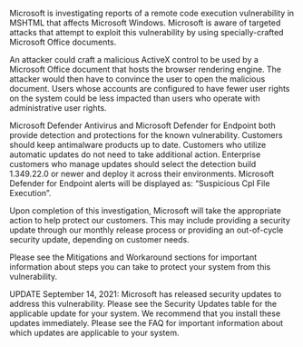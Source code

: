 Microsoft is investigating reports of a remote code execution vulnerability in MSHTML that affects Microsoft Windows. Microsoft is aware of targeted attacks that attempt to exploit this vulnerability by using specially-crafted Microsoft Office documents.

An attacker could craft a malicious ActiveX control to be used by a Microsoft Office document that hosts the browser rendering engine. The attacker would then have to convince the user to open the malicious document. Users whose accounts are configured to have fewer user rights on the system could be less impacted than users who operate with administrative user rights.

Microsoft Defender Antivirus and Microsoft Defender for Endpoint both provide detection and protections for the known vulnerability. Customers should keep antimalware products up to date. Customers who utilize automatic updates do not need to take additional action. Enterprise customers who manage updates should select the detection build 1.349.22.0 or newer and deploy it across their environments. Microsoft Defender for Endpoint alerts will be displayed as: “Suspicious Cpl File Execution”.

Upon completion of this investigation, Microsoft will take the appropriate action to help protect our customers. This may include providing a security update through our monthly release process or providing an out-of-cycle security update, depending on customer needs.

Please see the Mitigations and Workaround sections for important information about steps you can take to protect your system from this vulnerability.

UPDATE September 14, 2021: Microsoft has released security updates to address this vulnerability. Please see the Security Updates table for the applicable update for your system. We recommend that you install these updates immediately. Please see the FAQ for important information about which updates are applicable to your system.
